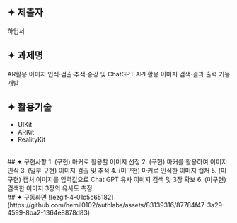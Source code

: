 ## ✦ 제출자
하업서
<br/>
## ✦ 과제명
AR활용 이미지 인식·검출·추적·증강 및 ChatGPT API 활용 이미지 검색·결과 출력 기능 개발
<br/>
## ✦ 활용기술
- UIKit
- ARKit
- RealityKit 
<br/>
## ✦ 구현사항
1. (구현) 마커로 활용할 이미지 선정
2. (구현) 마커를 활용하여 이미지 인식
3. (일부 구현) 이미지 검출 및 추적 
4. (미구현) 마커로 인식한 이미지 캡처
5. (미구현) 캡처 이미지를 입력값으로 Chat GPT 유사 이미지 검색 및 3장 확보 
6. (미구현) 검색한 이미지 3장의 유사도 측정
<br/>
## ✦ 구동화면
![ezgif-4-01c5c65182](https://github.com/hemil0102/authlabs/assets/83139316/87784f47-3a29-4599-8ba2-1364e8878d83)
